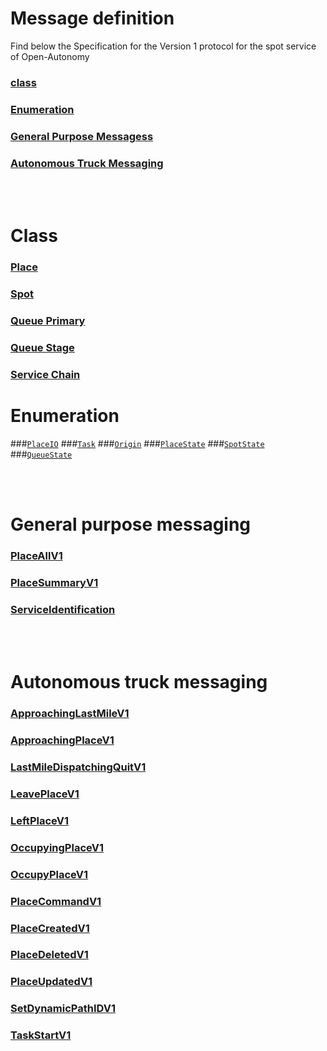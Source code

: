 # Message definition
Find below the Specification for the Version 1 protocol for the spot service of Open-Autonomy
### [class](#class)
### [Enumeration](#enumeration)
### [General Purpose Messagess](#General-purpose-messaging)
### [Autonomous Truck Messaging](#Autonomous-truck-messaging)

<br><br>

# Class
### [Place](class_PlaceV1.md#place)
### [Spot](class_PlaceV1.md#spotv1)
### [Queue Primary](class_PlaceV1.md#primaryqueuespotv1)
### [Queue Stage](class_PlaceV1.md#queuestagespotv1)
### [Service Chain](class_PlaceV1.md#servicechain)

# Enumeration
###[`PlaceIO`](enum_Place.md#placeio-enumeration)
###[`Task`](enum_Place.md#task-enumeration)
###[`Origin`](enum_Place.md#origin-enumeration)
###[`PlaceState`](enum_Place.md#placestate-enumeration)
###[`SpotState`](enum_Place.md#spotstate-enumeration)
###[`QueueState`](enum_Place.md#queuestate-enumeration)

<br><br>

# General purpose messaging
### [PlaceAllV1](PlaceAllV1.md)
### [PlaceSummaryV1](PlaceSummaryV1.md)
### [ServiceIdentification](ServiceIdentification.md)

<br><br>

# Autonomous truck messaging
### [ApproachingLastMileV1](ApproachingLastMileV1.md)
### [ApproachingPlaceV1](ApproachingPlaceV1.md)
### [LastMileDispatchingQuitV1](LastMileDispatchingQuitV1.md)
### [LeavePlaceV1](LeavePlaceV1.md)
### [LeftPlaceV1](LeftPlaceV1.md)
### [OccupyingPlaceV1](OccupyingPlaceV1.md)
### [OccupyPlaceV1](OccupyPlaceV1.md)
### [PlaceCommandV1](PlaceCommandV1.md)
### [PlaceCreatedV1](PlaceCreatedV1.md)
### [PlaceDeletedV1](PlaceDeletedV1.md)
### [PlaceUpdatedV1](PlaceUpdatedV1.md)
### [SetDynamicPathIDV1](SetDynamicPathIDV1.md)
### [TaskStartV1](TaskStartV1.md)
